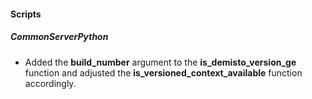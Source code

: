 
#### Scripts
##### CommonServerPython
- Added the **build_number** argument to the **is_demisto_version_ge** function and adjusted the **is_versioned_context_available** function accordingly.
